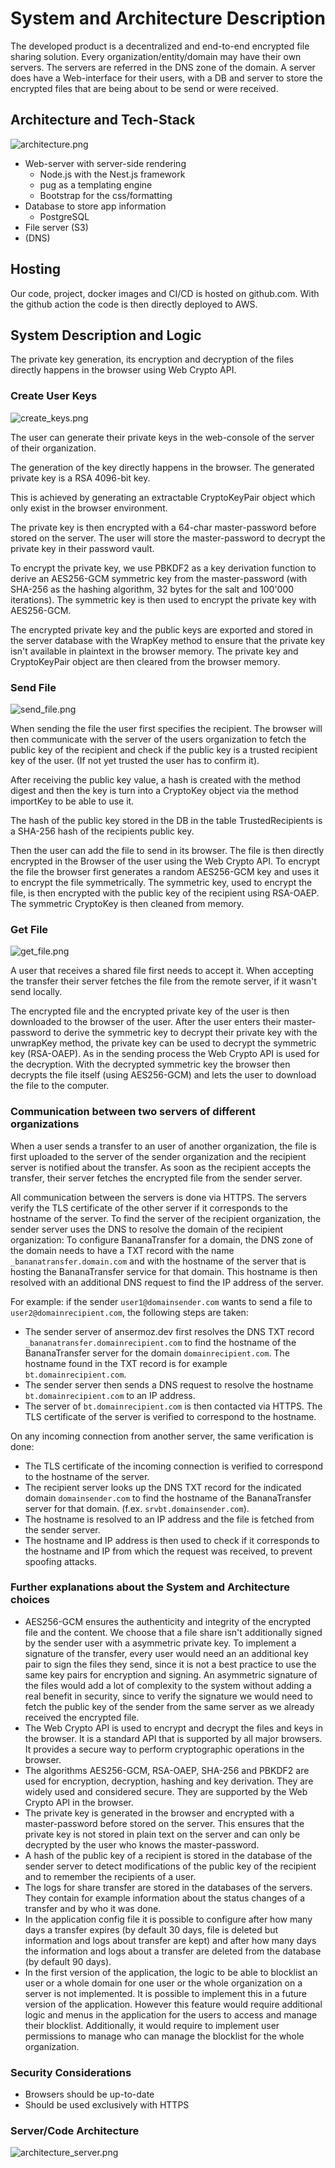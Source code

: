 # System and Architecture Description

The developed product is a decentralized and end-to-end encrypted file sharing solution. Every organization/entity/domain may have their own servers. The servers are referred in the DNS zone of the domain.
A server does have a Web-interface for their users, with a DB and server to store the encrypted files that are being about to be send or were received.

## Architecture and Tech-Stack

![architecture.png](umls/dist/architecture.png)

* Web-server with server-side rendering
  * Node.js with the Nest.js framework
  * pug as a templating engine
  * Bootstrap for the css/formatting
* Database to store app information
  * PostgreSQL
* File server (S3)
* (DNS)

## Hosting

Our code, project, docker images and CI/CD is hosted on github.com.
With the github action the code is then directly deployed to AWS.

## System Description and Logic

The private key generation, its encryption and decryption of the files directly happens in the browser using Web Crypto API.

### Create User Keys

![create_keys.png](umls/dist/create_keys.png)

The user can generate their private keys in the web-console of the server of their organization.

The generation of the key directly happens in the browser. The generated private key is a RSA 4096-bit key.

This is achieved by generating an extractable CryptoKeyPair object which only exist in the browser environment.

The private key is then encrypted with a 64-char master-password before stored on the server.
The user will store the master-password to decrypt the private key in their password vault.

To encrypt the private key, we use PBKDF2 as a key derivation function to derive an AES256-GCM symmetric key
from the master-password (with SHA-256 as the hashing algorithm, 32 bytes for the salt and 100'000 iterations).
The symmetric key is then used to encrypt the private key with AES256-GCM.

The encrypted private key and the public keys are exported and stored in the server database with the WrapKey method
to ensure that the private key isn't available in plaintext in the browser memory.
The private key and CryptoKeyPair object are then cleared from the browser memory.

### Send File

![send_file.png](umls/dist/send_file.png)

When sending the file the user first specifies the recipient.
The browser will then communicate with the server of the users organization to fetch the public key of the recipient and
check if the public key is a trusted recipient key of the user. (If not yet trusted the user has to confirm it).

After receiving the public key value, a hash is created with the method digest and then the key is turn into a CryptoKey object via the method importKey to be able to use it.

The hash of the public key stored in the DB in the table TrustedRecipients is a SHA-256 hash of the recipients public key.

Then the user can add the file to send in its browser. The file is then directly encrypted in the Browser of the user using the Web Crypto API.
To encrypt the file the browser first generates a random AES256-GCM key and uses it to encrypt the file symmetrically.
The symmetric key, used to encrypt the file, is then encrypted with the public key of the recipient using RSA-OAEP.
The symmetric CryptoKey is then cleaned from memory.

### Get File

![get_file.png](umls/dist/get_file.png)

A user that receives a shared file first needs to accept it.
When accepting the transfer their server fetches the file from the remote server, if it wasn't send locally.

The encrypted file and the encrypted private key of the user is then downloaded to the browser of the user.
After the user enters their master-password to derive the symmetric key to decrypt their private key with the unwrapKey method,
the private key can be used to decrypt the symmetric key (RSA-OAEP).
As in the sending process the Web Crypto API is used for the decryption.
With the decrypted symmetric key the browser then decrypts the file itself (using AES256-GCM) and lets the user to download the file to the computer.

### Communication between two servers of different organizations

When a user sends a transfer to an user of another organization, the file is first uploaded to the server of the sender organization and the recipient server is notified about the transfer. As soon as the recipient accepts the transfer, their server fetches the encrypted file from the sender server.

All communication between the servers is done via HTTPS. The servers verify the TLS certificate of the other server if it corresponds to the hostname of the server.
To find the server of the recipient organization, the sender server uses the DNS to resolve the domain of the recipient organization:
To configure BananaTransfer for a domain, the DNS zone of the domain needs to have a TXT record with the name `_bananatransfer.domain.com` and with the hostname of the server that is hosting the BananaTransfer service for that domain. This hostname is then resolved with an additional DNS request to find the IP address of the server.

For example: if the sender `user1@domainsender.com` wants to send a file to `user2@domainrecipient.com`, the following steps are taken:

* The sender server of ansermoz.dev first resolves the DNS TXT record `_bananatransfer.domainrecipient.com` to find the hostname of the BananaTransfer server for the domain `domainrecipient.com`. The hostname found in the TXT record is for example `bt.domainrecipient.com`.
* The sender server then sends a DNS request to resolve the hostname `bt.domainrecipient.com` to an IP address.
* The server of `bt.domainrecipient.com` is then contacted via HTTPS. The TLS certificate of the server is verified to correspond to the hostname.

On any incoming connection from another server, the same verification is done:

* The TLS certificate of the incoming connection is verified to correspond to the hostname of the server.
* The recipient server looks up the DNS TXT record for the indicated domain `domainsender.com` to find the hostname of the BananaTransfer server for that domain. (f.ex. `srvbt.domainsender.com`).
* The hostname is resolved to an IP address and the file is fetched from the sender server.
* The hostname and IP address is then used to check if it corresponds to the hostname and IP from which the request was received, to prevent spoofing attacks.

### Further explanations about the System and Architecture choices

* AES256-GCM ensures the authenticity and integrity of the encrypted file and the content. We choose that a file share isn't additionally signed by the sender user with a asymmetric private key. To implement a signature of the transfer, every user would need an an additional key pair to sign the files they send, since it is not a best practice to use the same key pairs for encryption and signing. An asymmetric signature of the files would add a lot of complexity to the system without adding a real benefit in security, since to verify the signature we would need to fetch the public key of the sender from the same server as we already received the encrypted file.
* The Web Crypto API is used to encrypt and decrypt the files and keys in the browser. It is a standard API that is supported by all major browsers. It provides a secure way to perform cryptographic operations in the browser.
* The algorithms AES256-GCM, RSA-OAEP, SHA-256 and PBKDF2 are used for encryption, decryption, hashing and key derivation. They are widely used and considered secure. They are supported by the Web Crypto API in the browser.
* The private key is generated in the browser and encrypted with a master-password before stored on the server. This ensures that the private key is not stored in plain text on the server and can only be decrypted by the user who knows the master-password.
* A hash of the public key of a recipient is stored in the database of the sender server to detect modifications of the public key of the recipient and to remember the recipients of a user.
* The logs for share transfer are stored in the databases of the servers. They contain for example information about the status changes of a transfer and by who it was done.
* In the application config file it is possible to configure after how many days a transfer expires (by default 30 days, file is deleted but information and logs about transfer are kept) and after how many days the information and logs about a transfer are deleted from the database (by default 90 days).
* In the first version of the application, the logic to be able to blocklist an user or a whole domain for one user or the whole organization on a server is not implemented. It is possible to implement this in a future version of the application. However this feature would require additional logic and menus in the application for the users to access and manage their blocklist. Additionally, it would require to implement user permissions to manage who can manage the blocklist for the whole organization.

### Security Considerations

* Browsers should be up-to-date
* Should be used exclusively with HTTPS

### Server/Code Architecture

![architecture_server.png](umls/dist/architecture_server.png)
